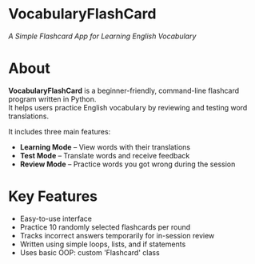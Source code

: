 # VocabularyFlashCard 
_A Simple Flashcard App for Learning English Vocabulary_

# About

**VocabularyFlashCard** is a beginner-friendly, command-line flashcard program written in Python.  
It helps users practice English vocabulary by reviewing and testing word translations.

 It includes three main features:  
- **Learning Mode** – View words with their translations  
- **Test Mode** – Translate words and receive feedback  
- **Review Mode** – Practice words you got wrong during the session  

# Key Features

- Easy-to-use interface
- Practice 10 randomly selected flashcards per round
- Tracks incorrect answers temporarily for in-session review
- Written using simple loops, lists, and if statements
- Uses basic OOP: custom 'Flashcard' class
